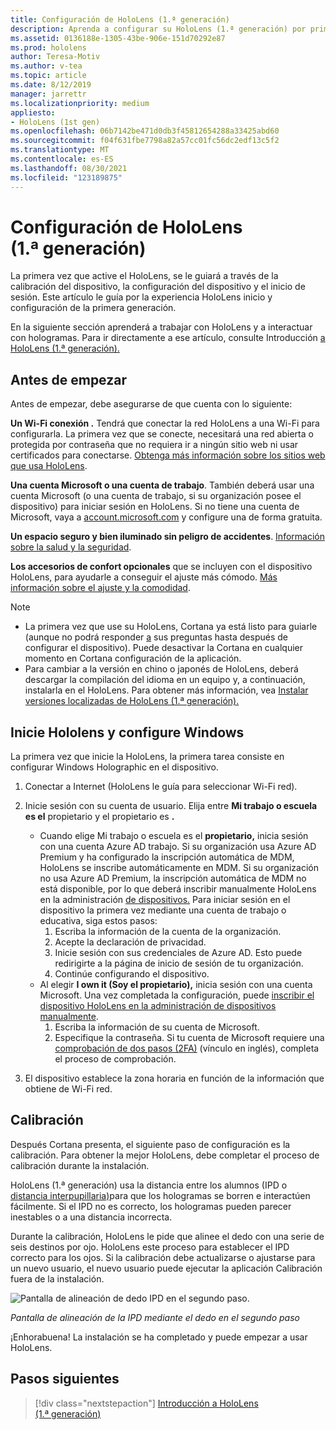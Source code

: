 ```yaml
---
title: Configuración de HoloLens (1.ª generación)
description: Aprenda a configurar su HoloLens (1.ª generación) por primera vez a través de una red Wi-Fi con una cuenta de Microsoft (MSA) o Azure Active Directory (AAD).
ms.assetid: 0136188e-1305-43be-906e-151d70292e87
ms.prod: hololens
author: Teresa-Motiv
ms.author: v-tea
ms.topic: article
ms.date: 8/12/2019
manager: jarrettr
ms.localizationpriority: medium
appliesto:
- HoloLens (1st gen)
ms.openlocfilehash: 06b7142be471d0db3f45812654288a33425abd60
ms.sourcegitcommit: f04f631fbe7798a82a57cc01fc56dc2edf13c5f2
ms.translationtype: MT
ms.contentlocale: es-ES
ms.lasthandoff: 08/30/2021
ms.locfileid: "123189875"
---
```

# <a name="set-up-your-hololens-1st-gen"></a>Configuración de HoloLens (1.ª generación)

La primera vez que active el HoloLens, se le guiará a través de la calibración del dispositivo, la configuración del dispositivo y el inicio de sesión.  Este artículo le guía por la experiencia HoloLens inicio y configuración de la primera generación.

En la siguiente sección aprenderá a trabajar con HoloLens y a interactuar con hologramas. Para ir directamente a ese artículo, consulte Introducción [a HoloLens (1.ª generación).](hololens1-basic-usage.md)

## <a name="before-you-start"></a>Antes de empezar

Antes de empezar, debe asegurarse de que cuenta con lo siguiente:

**Un Wi-Fi conexión .** Tendrá que conectar la red HoloLens a una Wi-Fi para configurarla. La primera vez que se conecte, necesitará una red abierta o protegida por contraseña que no requiera ir a ningún sitio web ni usar certificados para conectarse. [Obtenga más información sobre los sitios web que usa HoloLens](hololens-offline.md).

**Una cuenta Microsoft o una cuenta de trabajo**. También deberá usar una cuenta Microsoft (o una cuenta de trabajo, si su organización posee el dispositivo) para iniciar sesión en HoloLens. Si no tiene una cuenta de Microsoft, vaya a [account.microsoft.com](https://account.microsoft.com) y configure una de forma gratuita.

**Un espacio seguro y bien iluminado sin peligro de accidentes**. [Información sobre la salud y la seguridad](https://go.microsoft.com/fwlink/p/?LinkId=746661).

**Los accesorios de confort opcionales** que se incluyen con el dispositivo HoloLens, para ayudarle a conseguir el ajuste más cómodo. [Más información sobre el ajuste y la comodidad](https://support.microsoft.com/help/12632/hololens-fit-your-hololens).

> [!NOTE]
>  
> - La primera vez que use su HoloLens, Cortana ya está listo para guiarle (aunque no podrá responder [a](hololens-cortana.md) sus preguntas hasta después de configurar el dispositivo). Puede desactivar la Cortana en cualquier momento en Cortana configuración de la aplicación.
> - Para cambiar a la versión en chino o japonés de HoloLens, deberá descargar la compilación del idioma en un equipo y, a continuación, instalarla en el HoloLens. Para obtener más información, vea [Instalar versiones localizadas de HoloLens (1.ª generación).](hololens1-install-localized.md)

## <a name="start-your-hololens-and-set-up-windows"></a>Inicie Hololens y configure Windows

La primera vez que inicie la HoloLens, la primera tarea consiste en configurar Windows Holographic en el dispositivo.

1. Conectar a Internet (HoloLens le guía para seleccionar Wi-Fi red).

1. Inicie sesión con su cuenta de usuario. Elija entre **Mi trabajo o escuela es el** propietario y el propietario es **.**
    - Cuando elige Mi trabajo o escuela es el **propietario,** inicia sesión con una cuenta Azure AD trabajo. Si su organización usa Azure AD Premium y ha configurado la inscripción automática de MDM, HoloLens se inscribe automáticamente en MDM. Si su organización no usa Azure AD Premium, la inscripción automática de MDM no está disponible, por lo que deberá inscribir manualmente HoloLens en la administración [de dispositivos.](hololens-enroll-mdm.md#different-ways-to-enroll) Para iniciar sesión en el dispositivo la primera vez mediante una cuenta de trabajo o educativa, siga estos pasos:
        1. Escriba la información de la cuenta de la organización.
        1. Acepte la declaración de privacidad.
        1. Inicie sesión con sus credenciales de Azure AD. Esto puede redirigirte a la página de inicio de sesión de tu organización.
        1. Continúe configurando el dispositivo.
    - Al elegir **I own it (Soy el propietario),** inicia sesión con una cuenta Microsoft. Una vez completada la configuración, puede [inscribir el dispositivo HoloLens en la administración de dispositivos manualmente](hololens-enroll-mdm.md#different-ways-to-enroll).
        1. Escriba la información de su cuenta de Microsoft.
        1. Especifique la contraseña. Si tu cuenta de Microsoft requiere una [comprobación de dos pasos (2FA)](https://blogs.technet.microsoft.com/microsoft_blog/2013/04/17/microsoft-account-gets-more-secure/) (vínculo en inglés), completa el proceso de comprobación.

1. El dispositivo establece la zona horaria en función de la información que obtiene de Wi-Fi red.

## <a name="calibration"></a>Calibración

Después Cortana presenta, el siguiente paso de configuración es la calibración. Para obtener la mejor HoloLens, debe completar el proceso de calibración durante la instalación.

HoloLens (1.ª generación) usa la distancia entre los alumnos (IPD o [distancia interpupillaria)](https://en.wikipedia.org/wiki/Interpupillary_distance)para que los hologramas se borren e interactúen fácilmente. Si el IPD no es correcto, los hologramas pueden parecer inestables o a una distancia incorrecta.

Durante la calibración, HoloLens le pide que alinee el dedo con una serie de seis destinos por ojo. HoloLens este proceso para establecer el IPD correcto para los ojos. Si la calibración debe actualizarse o ajustarse para un nuevo usuario, el nuevo usuario puede ejecutar la aplicación Calibración fuera de la instalación.

![Pantalla de alineación de dedo IPD en el segundo paso.](./images/ipd-finger-alignment-300px.jpg)

*Pantalla de alineación de la IPD mediante el dedo en el segundo paso*

¡Enhorabuena! La instalación se ha completado y puede empezar a usar HoloLens.

## <a name="next-steps"></a>Pasos siguientes

> [!div class="nextstepaction"]
> [Introducción a HoloLens (1.ª generación)](hololens1-basic-usage.md)
